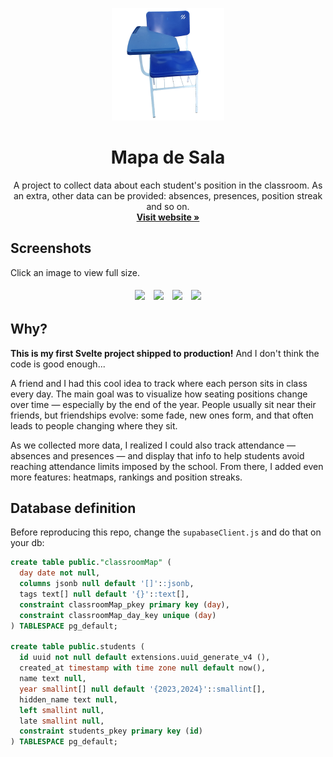 <p align="center">
  <img src="./static/apple-touch-icon.png" alt="Mapa de Sala Logo" />
  <h1 align="center">
    Mapa de Sala
  </h1>

  <p align="center">
    A project to collect data about each student's position in the classroom. As an extra, other data can be provided: absences, presences, position streak and so on.
    <br />
    <a href="https://mapadesala.enzon19.com"><strong>Visit website »</strong></a>
    <br />
  </p>

</p>

## Screenshots  
Click an image to view full size.
<div align="center">
  <img src="https://github.com/user-attachments/assets/33a92acc-b1a2-4e56-ba8f-dbc40a7fa601" height="220" style="vertical-align: middle; margin: 5px;" />
  <img src="https://github.com/user-attachments/assets/aebd3121-aeb4-419f-87cb-6d4e144ac366" height="220" style="vertical-align: middle; margin: 5px;" />
  <img src="https://github.com/user-attachments/assets/6a30e3d1-086f-412d-a8ad-f0bff2e93f1e" height="220" style="vertical-align: middle; margin: 5px;" />
  <img src="https://github.com/user-attachments/assets/d7ed766f-a80b-4d36-9346-392b19f41815" height="220" style="vertical-align: middle; margin: 5px;" />
</div>


## Why?

**This is my first Svelte project shipped to production!** And I don't think the code is good enough...

A friend and I had this cool idea to track where each person sits in class every day. The main goal was to visualize how seating positions change over time — especially by the end of the year. People usually sit near their friends, but friendships evolve: some fade, new ones form, and that often leads to people changing where they sit.

As we collected more data, I realized I could also track attendance — absences and presences — and display that info to help students avoid reaching attendance limits imposed by the school. From there, I added even more features: heatmaps, rankings and position streaks.

## Database definition
Before reproducing this repo, change the `supabaseClient.js` and do that on your db:

```sql
create table public."classroomMap" (
  day date not null,
  columns jsonb null default '[]'::jsonb,
  tags text[] null default '{}'::text[],
  constraint classroomMap_pkey primary key (day),
  constraint classroomMap_day_key unique (day)
) TABLESPACE pg_default;

create table public.students (
  id uuid not null default extensions.uuid_generate_v4 (),
  created_at timestamp with time zone null default now(),
  name text null,
  year smallint[] null default '{2023,2024}'::smallint[],
  hidden_name text null,
  left smallint null,
  late smallint null,
  constraint students_pkey primary key (id)
) TABLESPACE pg_default;
``` 

